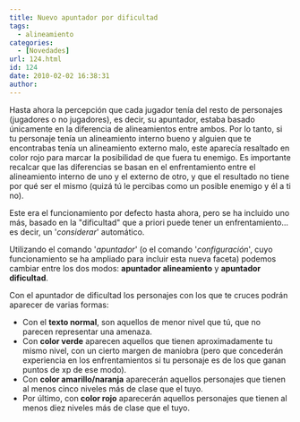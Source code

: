 ```yaml
---
title: Nuevo apuntador por dificultad
tags:
  - alineamiento
categories:
  - [Novedades]
url: 124.html
id: 124
date: 2010-02-02 16:38:31
author:
---
```


Hasta ahora la percepción que cada jugador tenía del resto de personajes (jugadores o no jugadores), es decir, su apuntador, estaba basado únicamente en la diferencia de alineamientos entre ambos. Por lo tanto, si tu personaje tenía un alineamiento interno bueno y alguien que te encontrabas tenía un alineamiento externo malo, este aparecía resaltado en color rojo para marcar la posibilidad de que fuera tu enemigo. Es importante recalcar que las diferencias se basan en el enfrentamiento entre el alineamiento interno de uno y el externo de otro, y que el resultado no tiene por qué ser el mismo (quizá tú le percibas como un posible enemigo y él a ti no).

Este era el funcionamiento por defecto hasta ahora, pero se ha incluido uno más, basado en la "dificultad" que a priori puede tener un enfrentamiento... es decir, un '_considerar_' automático.

Utilizando el comando '_apuntador_' (o el comando '_configuración_', cuyo funcionamiento se ha ampliado para incluir esta nueva faceta) podemos cambiar entre los dos modos: **apuntador alineamiento** y **apuntador dificultad**.

Con el apuntador de dificultad los personajes con los que te cruces podrán aparecer de varias formas:  

*   Con el **texto normal**, son aquellos de menor nivel que tú, que no parecen representar una amenaza.
*   Con **color verde** aparecen aquellos que tienen aproximadamente tu mismo nivel, con un cierto margen de maniobra (pero que concederán experiencia en los enfrentamientos si tu personaje es de los que ganan puntos de xp de ese modo).
*   Con **color amarillo/naranja** aparecerán aquellos personajes que tienen al menos cinco niveles más de clase que el tuyo.
*   Por último, con **color rojo** aparecerán aquellos personajes que tienen al menos diez niveles más de clase que el tuyo.